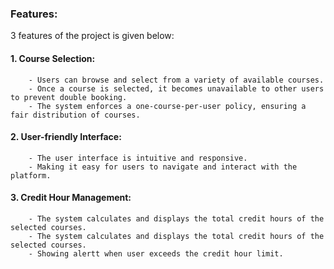 ### Features:    
3 features of the project is given below: 
#### 1. Course Selection:
        - Users can browse and select from a variety of available courses.
        - Once a course is selected, it becomes unavailable to other users to prevent double booking.
        - The system enforces a one-course-per-user policy, ensuring a fair distribution of courses.
#### 2. User-friendly Interface:  
        - The user interface is intuitive and responsive.  
        - Making it easy for users to navigate and interact with the platform.
#### 3. Credit Hour Management:  
        - The system calculates and displays the total credit hours of the selected courses.
        - The system calculates and displays the total credit hours of the selected courses.
        - Showing alertt when user exceeds the credit hour limit.
 



